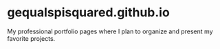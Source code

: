 # gequalspisquared.github.io
My professional portfolio pages where I plan to organize and present my favorite projects.
